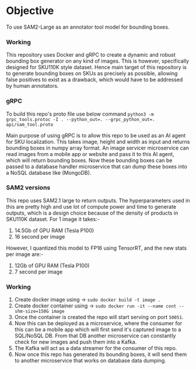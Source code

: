 # Objective
To use SAM2-Large as an annotator tool model for bounding boxes. 

### Working
This repository uses Docker and gRPC to create a dynamic and robust bounding box generator on any kind of images. This is however, specifically designed for SKU110K style dataset. Hence main target of this repository is to generate bounding boxes on SKUs as precisely as possible, allowing false positives to exist as a drawback, which would have to be addressed by human annotators.

### gRPC
To build this repo's proto file use below command
`python3 -m grpc_tools.protoc -I . --python_out=. --grpc_python_out=. api/sam_tool.proto`

Main purpose of using gRPC is to allow this repo to be used as an AI agent for SKU localization. This takes image, height and width as input and returns bounding boxes in numpy array format. 
An image servicer microservice can read images from a mobile app or website and pass it to this AI agent, which will return bounding boxes. Now these bounding boxes can be passed to a database handler microservice that can dump these boxes into a NoSQL database like (MongoDB).

### SAM2 versions
This repo uses SAM2.1 large to return outputs. The hyperparameters used in this are pretty high and use lot of compute power and time to generate outputs, which is a design choice because of the density of products in SKU110K dataset. 
For 1 image it takes:-
1. 14.5Gb of GPU RAM (Tesla P100)
2. 16 second per image

However, I quantized this model to FP16 using TensorRT, and the new stats per image are:-
1. 12Gb of GPU RAM (Tesla P100)
2. 7 second per image

### Working
1. Create docker image using -> `sudo docker build -t image .`
2. Create docker container using -> `sudo docker run -it --name cont --shm-size=150G image`
3. Once the container is created the repo will start serving on port `50051`. 
4. Now this can be deployed as a microservice, where the consumer for this can be a mobile app which will first send it's captured image to a SQL/NoSQL DB. From  that DB another microservice can constantly check for new images and push them into a Kafka.
5. The Kafka will act as a data streamer for the consumer of this repo.
6. Now once this repo has generated its bounding boxes, it will send them to another microservice that works on database data dumping.